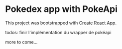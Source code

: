 # Pokedex app with PokeApi
This project was bootstrapped with [Create React App](https://github.com/facebookincubator/create-react-app).

todos: finir l'implémentation du wrapper de pokéapi

more to come...
